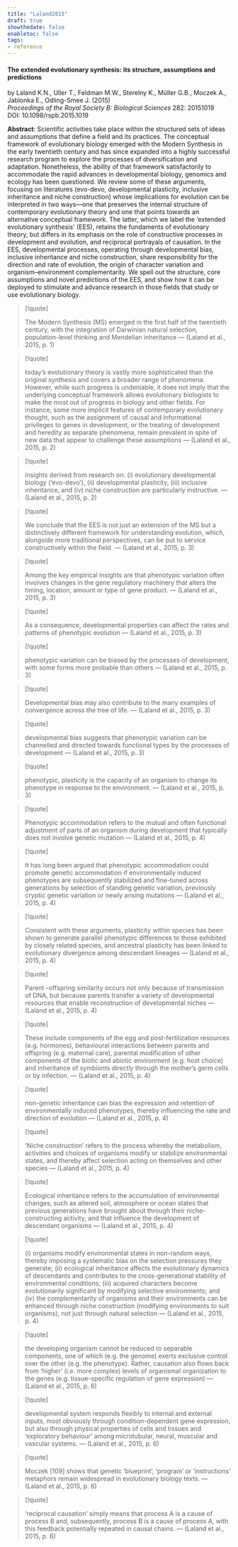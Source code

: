 ```yaml
---
title: "Laland2015"
draft: true
showthedate: false
enabletoc: false
tags:
- reference
---
```


#### **The extended evolutionary synthesis: its structure, assumptions and predictions**     
by Laland K.N., Uller T., Feldman M.W., Sterelny K., Müller G.B., Moczek A., Jablonka E., Odling-Smee J. (2015)         
*Proceedings of the Royal Society B: Biological Sciences* 282: 20151019       
DOI: 10.1098/rspb.2015.1019     

**Abstract**:  Scientific activities take place within the structured sets of ideas and assumptions that define a field and its practices. The conceptual framework of evolutionary biology emerged with the Modern Synthesis in the early twentieth century and has since expanded into a highly successful research program to explore the processes of diversification and adaptation. Nonetheless, the ability of that framework satisfactorily to accommodate the rapid advances in developmental biology, genomics and ecology has been questioned. We review some of these arguments, focusing on literatures (evo-devo, developmental plasticity, inclusive inheritance and niche construction) whose implications for evolution can be interpreted in two ways—one that preserves the internal structure of contemporary evolutionary theory and one that points towards an alternative conceptual framework. The latter, which we label the ‘extended evolutionary synthesis' (EES), retains the fundaments of evolutionary theory, but differs in its emphasis on the role of constructive processes in development and evolution, and reciprocal portrayals of causation. In the EES, developmental processes, operating through developmental bias, inclusive inheritance and niche construction, share responsibility for the direction and rate of evolution, the origin of character variation and organism–environment complementarity. We spell out the structure, core assumptions and novel predictions of the EES, and show how it can be deployed to stimulate and advance research in those fields that study or use evolutionary biology.




> [!quote] 
>
>The Modern Synthesis (MS) emerged in the first half of the twentieth century, with the integration of Darwinian natural selection, population-level thinking and Mendelian inheritance —  (Laland et al., 2015, p. 1) 

> [!quote] 
>
>today’s evolutionary theory is vastly more sophisticated than the original synthesis and covers a broader range of phenomena. However, while such progress is undeniable, it does not imply that the underlying conceptual framework allows evolutionary biologists to make the most out of progress in biology and other fields. For instance, some more implicit features of contemporary evolutionary thought, such as the assignment of causal and informational privileges to genes in development, or the treating of development and heredity as separate phenomena, remain prevalent in spite of new data that appear to challenge these assumptions —  (Laland et al., 2015, p. 2) 

> [!quote] 
>
>insights derived from research on: (i) evolutionary developmental biology (‘evo-devo’), (ii) developmental plasticity, (iii) inclusive inheritance, and (iv) niche construction are particularly instructive. —  (Laland et al., 2015, p. 2) 

> [!quote] 
>
>We conclude that the EES is not just an extension of the MS but a distinctively different framework for understanding evolution, which, alongside more traditional perspectives, can be put to service constructively within the field. —  (Laland et al., 2015, p. 3) 

> [!quote] 
>
>Among the key empirical insights are that phenotypic variation often involves changes in the gene regulatory machinery that alters the timing, location, amount or type of gene product. —  (Laland et al., 2015, p. 3) 

> [!quote] 
>
>As a consequence, developmental properties can affect the rates and patterns of phenotypic evolution —  (Laland et al., 2015, p. 3) 

> [!quote] 
>
>phenotypic variation can be biased by the processes of development, with some forms more probable than others —  (Laland et al., 2015, p. 3) 

> [!quote] 
>
>Developmental bias may also contribute to the many examples of convergence across the tree of life. —  (Laland et al., 2015, p. 3) 

> [!quote] 
>
>developmental bias suggests that phenotypic variation can be channelled and directed towards functional types by the processes of development —  (Laland et al., 2015, p. 3) 

> [!quote] 
>
>phenotypic, plasticity is the capacity of an organism to change its phenotype in response to the environment. —  (Laland et al., 2015, p. 3) 

> [!quote] 
>
>Phenotypic accommodation refers to the mutual and often functional adjustment of parts of an organism during development that typically does not involve genetic mutation —  (Laland et al., 2015, p. 4) 

> [!quote] 
>
>It has long been argued that phenotypic accommodation could promote genetic accommodation if environmentally induced phenotypes are subsequently stabilized and fine-tuned across generations by selection of standing genetic variation, previously cryptic genetic variation or newly arising mutations —  (Laland et al., 2015, p. 4) 

> [!quote] 
>
>Consistent with these arguments, plasticity within species has been shown to generate parallel phenotypic differences to those exhibited by closely related species, and ancestral plasticity has been linked to evolutionary divergence among descendant lineages —  (Laland et al., 2015, p. 4) 

> [!quote] 
>
>Parent –offspring similarity occurs not only because of transmission of DNA, but because parents transfer a variety of developmental resources that enable reconstruction of developmental niches —  (Laland et al., 2015, p. 4) 

> [!quote] 
>
>These include components of the egg and post-fertilization resources (e.g. hormones), behavioural interactions between parents and offspring (e.g. maternal care), parental modification of other components of the biotic and abiotic environment (e.g. host choice) and inheritance of symbionts directly through the mother’s germ cells or by infection. —  (Laland et al., 2015, p. 4) 

> [!quote] 
>
>non-genetic inheritance can bias the expression and retention of environmentally induced phenotypes, thereby influencing the rate and direction of evolution —  (Laland et al., 2015, p. 4) 

> [!quote] 
>
>‘Niche construction’ refers to the process whereby the metabolism, activities and choices of organisms modify or stabilize environmental states, and thereby affect selection acting on themselves and other species —  (Laland et al., 2015, p. 4) 

> [!quote] 
>
>Ecological inheritance refers to the accumulation of environmental changes, such as altered soil, atmosphere or ocean states that previous generations have brought about through their niche-constructing activity, and that influence the development of descendant organisms —  (Laland et al., 2015, p. 4) 

> [!quote] 
>
>(i) organisms modify environmental states in non-random ways, thereby imposing a systematic bias on the selection pressures they generate; (ii) ecological inheritance affects the evolutionary dynamics of descendants and contributes to the cross-generational stability of environmental conditions; (iii) acquired characters become evolutionarily significant by modifying selective environments; and (iv) the complementarity of organisms and their environments can be enhanced through niche construction (modifying environments to suit organisms), not just through natural selection —  (Laland et al., 2015, p. 4) 

> [!quote] 
>
>the developing organism cannot be reduced to separable components, one of which (e.g. the genome) exerts exclusive control over the other (e.g. the phenotype). Rather, causation also flows back from ‘higher’ (i.e. more complex) levels of organismal organization to the genes (e.g. tissue-specific regulation of gene expression) —  (Laland et al., 2015, p. 6) 

> [!quote] 
>
>developmental system responds flexibly to internal and external inputs, most obviously through condition-dependent gene expression, but also through physical properties of cells and tissues and ‘exploratory behaviour’ among microtubular, neural, muscular and vascular systems. —  (Laland et al., 2015, p. 6) 

> [!quote] 
>
>Moczek [109] shows that genetic ‘blueprint’, ‘program’ or ‘instructions’ metaphors remain widespread in evolutionary biology texts. —  (Laland et al., 2015, p. 6) 

> [!quote] 
>
>‘reciprocal causation’ simply means that process A is a cause of process B and, subsequently, process B is a cause of process A, with this feedback potentially repeated in causal chains. —  (Laland et al., 2015, p. 6) 


